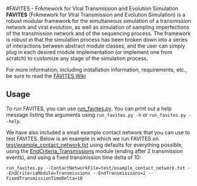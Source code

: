 #FAVITES - FrAmework for VIral Transmission and Evolution Simulation
**FAVITES** (FrAmework for VIral Transmission and Evolution Simulation) is a robust modular framework for the simultaneous simulation of a transmission network and viral evolution, as well as simulation of sampling imperfections of the transmission network and of the sequencing process. The framework is robust in that the simulation process has been broken down into a series of interactions between abstract module classes, and the user can simply plug in each desired module implementation (or implement one from scratch) to customize any stage of the simulation process.

For more information, including installation information, requirements, etc., be
sure to read the [FAVITES Wiki](./wiki)

## Usage
To run FAVITES, you can use [run_favites.py](run_favites.py). You can print out
a help message listing the arguments using ``run_favites.py -h`` or
``run_favites.py --help``.

We have also included a small example contact network that you can use to test
FAVITES. Below is an example in which we run FAVITES on
[test/example_contact_network.txt](test/example_contact_network.txt)
using defaults for everything possible, using the
[EndCriteria_Transmissions](EndCriteria_Transmissions.py) module (ending
after 2 transmission events), and using a fixed transmission time delta of 10:

```
run_favites.py --ContactNetworkFile=test/example_contact_network.txt --EndCriteriaModule=Transmissions --EndTransmissions=2 --FixedTransmissionTimeDelta=10